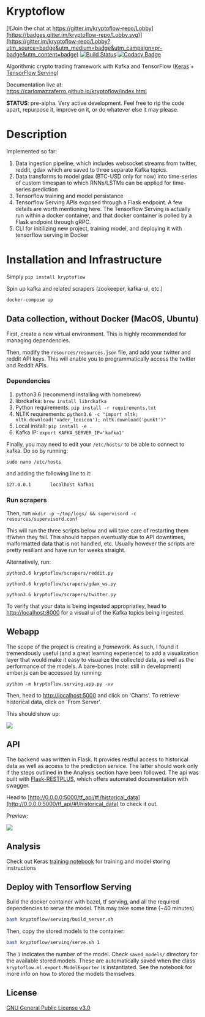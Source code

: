 Kryptoflow
==========

[![Join the chat at https://gitter.im/kryptoflow-repo/Lobby](https://badges.gitter.im/kryptoflow-repo/Lobby.svg)](https://gitter.im/kryptoflow-repo/Lobby?utm_source=badge&utm_medium=badge&utm_campaign=pr-badge&utm_content=badge)
[![Build Status](https://travis-ci.org/carlomazzaferro/kryptoflow.svg?branch=master)](https://travis-ci.org/carlomazzaferro/kryptoflow)
[![Codacy Badge](https://api.codacy.com/project/badge/Grade/16f53461ce4740899363141d52483e7f)](https://www.codacy.com/project/carlomazzaferro/kryptoflow-serving/dashboard?utm_source=github.com&amp;utm_medium=referral&amp;utm_content=kryptoflow/kryptoflow-serving&amp;utm_campaign=Badge_Grade_Dashboard)


Algorithmic crypto trading framework with Kafka and TensorFlow ([Keras](https://keras.io/) + [TensorFlow Serving](https://www.tensorflow.org/serving/))

Documentation live at: https://carlomazzaferro.github.io/kryptoflow/index.html

**STATUS**: pre-alpha. Very active development. Feel free to rip the code apart, repurpose it, improve on it, or
do whatever else it may please.

Description
===========

Implemented so far:

1. Data ingestion pipeline, which includes websocket streams from twitter, reddit, gdax which are saved to three separate Kafka topics.
2. Data transforms to model gdax (BTC-USD only for now) into time-series of custom timespan to which RNNs/LSTMs can be applied for time-series prediction
3. Tensorflow training and model persistance
4. Tensorflow Serving APIs exposed through a Flask endpoint. A few details are worth mentioning here. The Tensorflow Serving is actually run within a docker container, and that docker container is polled by a Flask endpoint through gRPC.
5. CLI for initilizing new project, training model, and deploying it with tensorflow serving in Docker

Installation and Infrastructure
===============================

Simply `pip install kryptoflow`



Spin up kafka and related scrapers (zookeeper, kafka-ui, etc.)

```bash
docker-compose up
```

## Data collection, without Docker (MacOS, Ubuntu)

First, create a new virtual environment. This is highly recommended for managing dependencies.

Then, modify the `resources/resources.json` file, and add your twitter and reddit API keys. This will enable you to programmatically access the twitter and Reddit APIs.

### Dependencies

1. python3.6 (recommend installing with homebrew)
2. librdkafka: `brew install librdkafka`
3. Python requirements: `pip install -r requirements.txt`
4. NLTK requirements: `python3.6 -c "import nltk; nltk.download('vader_lexicon'); nltk.download('punkt')"`
4. Local install: `pip install -e .`
5. Kafka IP: `export KAFKA_SERVER_IP='kafka1'`

Finally, you may need to edit your `/etc/hosts/` to be able to connect to kafka. Do so by running:

`sudo nano /etc/hosts`

and adding the following line to it:

`127.0.0.1       localhost kafka1`

### Run scrapers

Then, run `mkdir -p ~/tmp/logs/ && supervisord -c resources/supervisord.conf`

This will run the three scripts below and will take care of restarting them if/when they fail. This should happen eventually due to API downtimes, malformatted data that is not handled, etc. Usually however the scripts are pretty resiliant and have run for weeks straight.

Alternatively, run:

`python3.6 kryptoflow/scrapers/reddit.py`

`python3.6 kryptoflow/scrapers/gdax_ws.py`

`python3.6 kryptoflow/scrapers/twitter.py`

To verify that your data is being ingested appropriatley, head to [http://localhost:8000](http://localhost:8000) for a visual ui of the Kafka
topics being ingested.

## Webapp

The scope of the project is creating a _framework_. As such, I found it tremendously useful (and a great learning
experience) to add a visualization layer that would make it easy to visualize the collected data, as well as 
the performance of the models. A bare-bones (note: still in development) ember.js can be accessed by running:

`python -m kryptoflow.serving.app.py -vv`

Then, head to  [http://localhost:5000](http://0.0.0.0:5000) and click on 'Charts'. To retrieve historical
data, click on 'From Server'.

This should show up: 

![](resources/frontend.png)


## API

The backend was written in Flask. It provides restful access to historical data as well as access to the prediction
service. The latter should work only if the steps outlined in the Analysis section have been followed. The api was 
built with [Flask-RESTPLUS](http://flask-restplus.readthedocs.io/en/stable/), which offers automated documentation
with swagger. 

Head to [http://0.0.0.0:5000/tf_api/#!/historical_data](http://0.0.0.0:5000/tf_api/#!/historical_data) to check it out. 

Preview:

![](resources/api.png)

##  Analysis
Check out Keras [training notebook](https://github.com/carlomazzaferro/kryptoflow/blob/master/keras_training.ipynb)
for training and model storing instructions

## Deploy with Tensorflow Serving

Build the docker container with bazel, tf serving, and all the required dependencies to
serve the model. This may take some time (~40 minutes)

```bash
bash kryptoflow/serving/build_server.sh
```

Then, copy the stored models to the container:

```bash
bash kryptoflow/serving/serve.sh 1
```

The `1` indicates the number of the model. Check `saved_models/` directory for the available
stored models. These are automatically saved when the class `kryptoflow.ml.export.ModelExporter` is
instantiated. See the notebook for more info on how to stored the models themselves.


## License

[GNU General Public License v3.0](https://choosealicense.com/licenses/gpl-3.0/)


